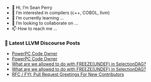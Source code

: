 - 👋 Hi, I’m Sean Perry
- 👀 I’m interested in compilers (c++, COBOL, llvm)
- 🌱 I’m currently learning ...
- 💞️ I’m looking to collaborate on ...
- 📫 How to reach me ...

<!---
s66perry/s66perry is a ✨ special ✨ repository because its `README.md` (this file) appears on your GitHub profile.
You can click the Preview link to take a look at your changes.
--->
### 📕 Latest LLVM Discourse Posts

<!-- DISCOURSE-LLVM:START -->
- [PowerPC Code Owner](https://discourse.llvm.org/t/powerpc-code-owner/78142#post_7)
- [PowerPC Code Owner](https://discourse.llvm.org/t/powerpc-code-owner/78142#post_6)
- [What are we allowed to do with FREEZE&lpar;UNDEF&rpar; in SelectionDAG?](https://discourse.llvm.org/t/what-are-we-allowed-to-do-with-freeze-undef-in-selectiondag/78175#post_4)
- [What are we allowed to do with FREEZE&lpar;UNDEF&rpar; in SelectionDAG?](https://discourse.llvm.org/t/what-are-we-allowed-to-do-with-freeze-undef-in-selectiondag/78175#post_3)
- [RFC / FYI: Pull Request Greetings For New Contributors](https://discourse.llvm.org/t/rfc-fyi-pull-request-greetings-for-new-contributors/75458?page=2#post_29)
<!-- DISCOURSE-LLVM:END -->
